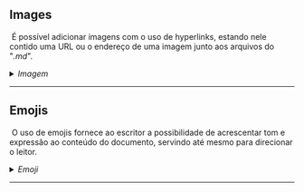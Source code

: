 ## Images
&nbsp;É possível adicionar imagens com o uso de hyperlinks, estando nele contido uma URL ou o endereço de uma imagem junto aos arquivos do "*.md*".
<details><summary><i>Imagem</i></summary>

>\!\[Água Viva\](https://static.scientificamerican.com/sciam/cache/file/B7E980C5-B182-4A2E-80369F2AC535EB35.jpg)
>
>![Água Viva](https://static.scientificamerican.com/sciam/cache/file/B7E980C5-B182-4A2E-80369F2AC535EB35.jpg)
</details>

***

## Emojis
&nbsp;O uso de emojis fornece ao escritor a possibilidade de acrescentar tom e expressão ao conteúdo do documento, servindo até mesmo para direcionar o leitor.
<details><summary><i>Emoji</i></summary>

>\:emojicode\:
>
>:emojicode:
</details>

***